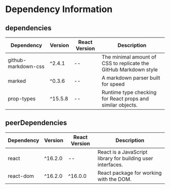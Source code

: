 # Dependency Information

## dependencies
| Dependency | Version | React Version | Description |
|-|-|-|-|
| github-markdown-css | ^2.4.1 | -- | The minimal amount of CSS to replicate the GitHub Markdown style |
| marked | ^0.3.6 | -- | A markdown parser built for speed |
| prop-types | ^15.5.8 | -- | Runtime type checking for React props and similar objects. |

## peerDependencies
| Dependency | Version | React Version | Description |
|-|-|-|-|
| react | ^16.2.0 | -- | React is a JavaScript library for building user interfaces. |
| react-dom | ^16.2.0 | ^16.0.0 | React package for working with the DOM. |
